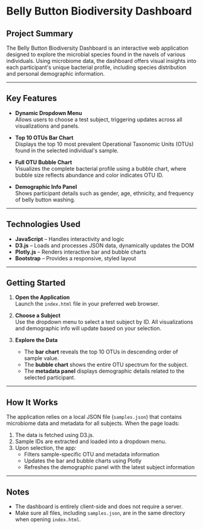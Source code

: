 # Belly Button Biodiversity Dashboard

## Project Summary

The Belly Button Biodiversity Dashboard is an interactive web application designed to explore the microbial species found in the navels of various individuals. Using microbiome data, the dashboard offers visual insights into each participant's unique bacterial profile, including species distribution and personal demographic information.

---

## Key Features

- **Dynamic Dropdown Menu**  
  Allows users to choose a test subject, triggering updates across all visualizations and panels.

- **Top 10 OTUs Bar Chart**  
  Displays the top 10 most prevalent Operational Taxonomic Units (OTUs) found in the selected individual's sample.

- **Full OTU Bubble Chart**  
  Visualizes the complete bacterial profile using a bubble chart, where bubble size reflects abundance and color indicates OTU ID.

- **Demographic Info Panel**  
  Shows participant details such as gender, age, ethnicity, and frequency of belly button washing.

---

## Technologies Used

- **JavaScript** – Handles interactivity and logic
- **D3.js** – Loads and processes JSON data, dynamically updates the DOM
- **Plotly.js** – Renders interactive bar and bubble charts
- **Bootstrap** – Provides a responsive, styled layout

---

## Getting Started

1. **Open the Application**  
   Launch the `index.html` file in your preferred web browser.

2. **Choose a Subject**  
   Use the dropdown menu to select a test subject by ID. All visualizations and demographic info will update based on your selection.

3. **Explore the Data**  
   - The **bar chart** reveals the top 10 OTUs in descending order of sample value.
   - The **bubble chart** shows the entire OTU spectrum for the subject.
   - The **metadata panel** displays demographic details related to the selected participant.

---

## How It Works

The application relies on a local JSON file (`samples.json`) that contains microbiome data and metadata for all subjects. When the page loads:

1. The data is fetched using D3.js.
2. Sample IDs are extracted and loaded into a dropdown menu.
3. Upon selection, the app:
   - Filters sample-specific OTU and metadata information
   - Updates the bar and bubble charts using Plotly
   - Refreshes the demographic panel with the latest subject information

---

## Notes

- The dashboard is entirely client-side and does not require a server.
- Make sure all files, including `samples.json`, are in the same directory when opening `index.html`.

